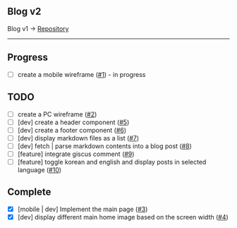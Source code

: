 ## Blog v2

Blog v1 → [Repository](https://github.com/rolemadelen/blog)

---

## Progress
- [ ] create a mobile wireframe ([#1][i1]) - in progress

## TODO 
- [ ] create a PC wireframe ([#2](i2))
- [ ] [dev] create a header component ([#5](i5))
- [ ] [dev] create a footer component ([#6](i6))
- [ ] [dev] display markdown files as a list ([#7](i7))
- [ ] [dev] fetch | parse markdown contents into a blog post ([#8](i8))
- [ ] [feature] integrate giscus comment ([#9](i9))
- [ ] [feature] toggle korean and english and display posts in selected language ([#10](i10))

## Complete
- [x] [mobile | dev] Implement the main page ([#3][i3])
- [x] [dev] display different main home image based on the screen width ([#4][i4])

[i1]: https://github.com/rolemadelen/blogv2/issues/1
[i2]: https://github.com/rolemadelen/blogv2/issues/2
[i3]: https://github.com/rolemadelen/blogv2/issues/3
[i4]: https://github.com/rolemadelen/blogv2/issues/4
[i5]: https://github.com/rolemadelen/blogv2/issues/5
[i6]: https://github.com/rolemadelen/blogv2/issues/6
[i7]: https://github.com/rolemadelen/blogv2/issues/7
[i8]: https://github.com/rolemadelen/blogv2/issues/8
[i9]: https://github.com/rolemadelen/blogv2/issues/9